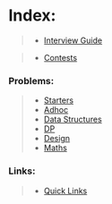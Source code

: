 # Index:

> - [Interview Guide](https://github.com/anicksaha/leetcode/blob/master/resources/md-files/interview-guide.md)

> - [Contests](https://github.com/anicksaha/leetcode/blob/master/resources/md-files/contests.md)


### Problems:
> - [Starters](https://github.com/anicksaha/leetcode/blob/master/resources/md-files/starters.md)
> - [Adhoc](https://github.com/anicksaha/leetcode/blob/master/resources/md-files/adhoc.md)
> - [Data Structures](https://github.com/anicksaha/leetcode/blob/master/resources/md-files/data-structures.md)
> - [DP](https://github.com/anicksaha/leetcode/blob/master/resources/md-files/dp.md)
> - [Design](https://github.com/anicksaha/leetcode/blob/master/resources/md-files/design.md)
> - [Maths](https://github.com/anicksaha/leetcode/blob/master/resources/md-files/maths.md)

### Links:
> - [Quick Links](https://github.com/anicksaha/leetcode/blob/master/resources/md-files/quick-links.md)


